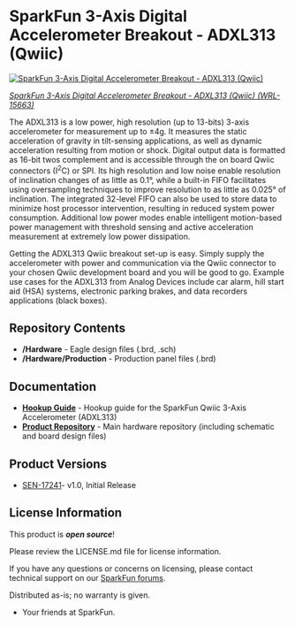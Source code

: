 SparkFun 3-Axis Digital Accelerometer Breakout - ADXL313 (Qwiic)
========================================

[![SparkFun 3-Axis Digital Accelerometer Breakout - ADXL313 (Qwiic)](https://cdn.sparkfun.com//assets/parts/1/6/2/2/4/17241-SparkFun_3-Axis_Digital_Accelerometer_Breakout_-_ADXL313__Qwiic_02.jpg)](https://www.sparkfun.com/products/17241)

[*SparkFun 3-Axis Digital Accelerometer Breakout - ADXL313 (Qwiic) (WRL-15663)*](https://www.sparkfun.com/products/17241)

The ADXL313 is a low power, high resolution (up to 13-bits) 3-axis accelerometer for measurement up to ±4g. It measures the static acceleration of gravity in tilt-sensing applications, as well as dynamic acceleration resulting from motion or shock. Digital output data is formatted as 16-bit twos complement and is accessible through the on board Qwiic connectors (I<sup>2</sup>C) or SPI. Its high resolution and low noise enable resolution of inclination changes of as little as 0.1°, while a built-in FIFO facilitates using oversampling techniques to improve resolution to as little as 0.025° of inclination. The integrated 32-level FIFO can also be used to store data to minimize host processor intervention, resulting in reduced system power consumption. Additional low power modes enable intelligent motion-based power management with threshold sensing and active acceleration measurement at extremely low power dissipation. 

Getting the ADXL313 Qwiic breakout set-up is easy. Simply supply the accelerometer with power and communication via the Qwiic connector to your chosen Qwiic development board and you will be good to go. Example use cases for the ADXL313 from Analog Devices include car alarm, hill start aid (HSA) systems, electronic parking brakes, and data recorders applications  (black boxes).

Repository Contents
-------------------

* **/Hardware** - Eagle design files (.brd, .sch)
* **/Hardware/Production** - Production panel files (.brd)

Documentation
--------------
* **[Hookup Guide](https://learn.sparkfun.com/tutorials/sparkfun-qwiic-3-axis-accelerometer-adxl313-hookup-guide)** - Hookup guide for the SparkFun Qwiic 3-Axis Accelerometer (ADXL313)
* **[Product Repository](https://github.com/sparkfun/SparkFun_Qwiic_ADXL313)** - Main hardware repository (including schematic and board design files)

Product Versions
----------------
* [SEN-17241](https://www.sparkfun.com/products/17241)- v1.0, Initial Release

License Information
-------------------

This product is _**open source**_! 

Please review the LICENSE.md file for license information. 

If you have any questions or concerns on licensing, please contact technical support on our [SparkFun forums](https://forum.sparkfun.com/viewforum.php?f=152).

Distributed as-is; no warranty is given.

- Your friends at SparkFun.
